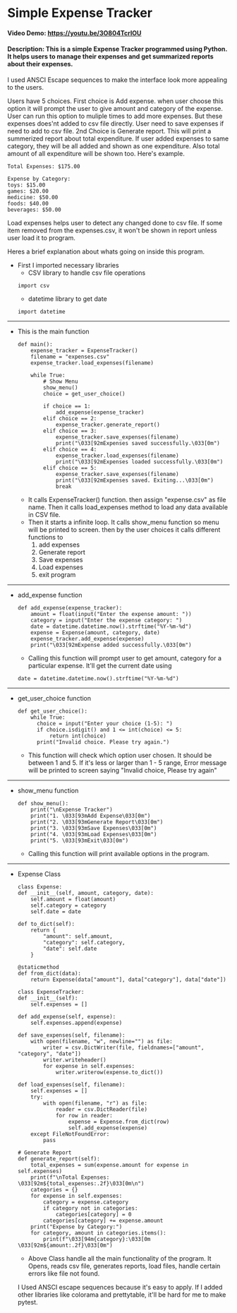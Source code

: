# Simple Expense Tracker
#### Video Demo:  <https://youtu.be/3O804TcrlOU>
#### Description: This is a simple Expense Tracker programmed using Python. It helps users to manage their expenses and get summarized reports about their expenses.
I used ANSCI Escape sequences to make the interface look more appealing to the users.

Users have 5 choices. First choice is Add expense. when user choose this option it will prompt the user to give amount and category of the expense. User can run this option to muliple times to add more expenses. But these expenses does'nt added to csv file directly. User need to save expenses if need to add to csv file.
2nd Choice is Generate report. This will print a summerized report about total expenditure. If user added expenses to same category, they will be all added and shown as one expenditure. Also total amount of all expenditure will be shown too. Here's example.

    Total Expenses: $175.00

    Expense by Category:
    toys: $15.00
    games: $20.00
    medicine: $50.00
    foods: $40.00
    beverages: $50.00

Load expenses helps user to detect any changed done to csv file. If some item removed from the expenses.csv, it won't be shown in report unless user load it to program.

Heres a brief explanation about whats going on inside this program.

- First I imported necessary libraries
    - CSV library to handle csv file operations
    ```
    import csv
    ```
    - datetime library to get date
    ```
    import datetime
    ```
---------------------
- This is the main function
    ```
    def main():
        expense_tracker = ExpenseTracker()
        filename = "expenses.csv"
        expense_tracker.load_expenses(filename)

        while True:
            # Show Menu
            show_menu()
            choice = get_user_choice()

            if choice == 1:
                add_expense(expense_tracker)
            elif choice == 2:
                expense_tracker.generate_report()
            elif choice == 3:
                expense_tracker.save_expenses(filename)
                print("\033[92mExpenses saved successfully.\033[0m")
            elif choice == 4:
                expense_tracker.load_expenses(filename)
                print("\033[92mExpenses loaded successfully.\033[0m")
            elif choice == 5:
                expense_tracker.save_expenses(filename)
                print("\033[92mExpenses saved. Exiting...\033[0m")
                break
    ```
    - It calls ExpenseTracker() function. then assign "expense.csv" as file name. Then it calls load_expenses method to load any data available in CSV file.
    - Then it starts a infinite loop. It calls show_menu function so menu will be printed to screen. then by the user choices it calls different functions to
        1. add expenses
        2. Generate report
        3. Save expenses
        4. Load expenses
        5. exit program
--------------------
- add_expense function
    ```
    def add_expense(expense_tracker):
        amount = float(input("Enter the expense amount: "))
        category = input("Enter the expense category: ")
        date = datetime.datetime.now().strftime("%Y-%m-%d")
        expense = Expense(amount, category, date)
        expense_tracker.add_expense(expense)
        print("\033[92mExpense added successfully.\033[0m")
    ```
    - Calling this function will prompt user to get amount, category for a particular expense. It'll get the current date using

    ```
    date = datetime.datetime.now().strftime("%Y-%m-%d")
    ```
--------------------------
- get_user_choice function
    ```
    def get_user_choice():
        while True:
          choice = input("Enter your choice (1-5): ")
          if choice.isdigit() and 1 <= int(choice) <= 5:
              return int(choice)
          print("Invalid choice. Please try again.")
    ```
    - This function will check which option user chosen. It should be between 1 and 5. If it's less or larger than 1 - 5 range, Error message will be printed to screen saying "Invalid choice, Please try again"
------------------------
- show_menu function
    ```
    def show_menu():
        print("\nExpense Tracker")
        print("1. \033[93mAdd Expense\033[0m")
        print("2. \033[93mGenerate Report\033[0m")
        print("3. \033[93mSave Expenses\033[0m")
        print("4. \033[93mLoad Expenses\033[0m")
        print("5. \033[93mExit\033[0m")
    ```

    - Calling this function will print available options in the program.

------------------
- Expense Class
    ```
    class Expense:
    def __init__(self, amount, category, date):
        self.amount = float(amount)
        self.category = category
        self.date = date

    def to_dict(self):
        return {
            "amount": self.amount,
            "category": self.category,
            "date": self.date
        }

    @staticmethod
    def from_dict(data):
        return Expense(data["amount"], data["category"], data["date"])

    class ExpenseTracker:
    def __init__(self):
        self.expenses = []

    def add_expense(self, expense):
        self.expenses.append(expense)

    def save_expenses(self, filename):
        with open(filename, "w", newline="") as file:
            writer = csv.DictWriter(file, fieldnames=["amount", "category", "date"])
            writer.writeheader()
            for expense in self.expenses:
                writer.writerow(expense.to_dict())

    def load_expenses(self, filename):
        self.expenses = []
        try:
            with open(filename, "r") as file:
                reader = csv.DictReader(file)
                for row in reader:
                    expense = Expense.from_dict(row)
                    self.add_expense(expense)
        except FileNotFoundError:
            pass

    # Generate Report
    def generate_report(self):
        total_expenses = sum(expense.amount for expense in self.expenses)
        print(f"\nTotal Expenses: \033[92m${total_expenses:.2f}\033[0m\n")
        categories = {}
        for expense in self.expenses:
            category = expense.category
            if category not in categories:
                categories[category] = 0
            categories[category] += expense.amount
        print("Expense by Category:")
        for category, amount in categories.items():
            print(f"\033[94m{category}:\033[0m \033[92m${amount:.2f}\033[0m")
    ```
    - Above Class handle all the main functionality of the program. It Opens, reads csv file, generates reports, load files, handle certain errors like file not found.



    I Used ANSCI escape sequences because it's easy to apply. If I added other libraries like colorama and prettytable, it'll be hard for me to make pytest.

